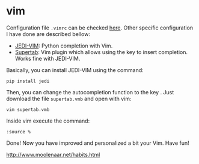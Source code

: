 # vim

Configuration file `.vimrc` can be checked [here](https://github.com/eijynagai/dotfiles). Other specific configuration I have done are described bellow:

- [JEDI-VIM](https://github.com/davidhalter/jedi-vim/blob/master/doc/jedi-vim.txt): Python completion with Vim. 
- [Supertab](https://github.com/ervandew/supertab): Vim plugin which allows using the key <tab> to insert completion. Works fine with JEDI-VIM.

Basically, you can install JEDI-VIM using the command:

```
pip install jedi
```

Then, you can change the autocompletion function to the key <tab>. Just download the file `supertab.vmb` and open with vim:
```
vim supertab.vmb
```
Inside vim execute the command:
```
:source %
```
Done! Now you have improved and personalized a bit your Vim. Have fun!


http://www.moolenaar.net/habits.html
